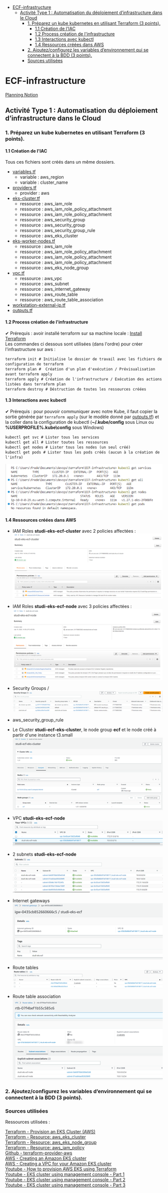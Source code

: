 
- [ECF-infrastructure](#ecf-infrastructure)
  - [Activité Type 1 : Automatisation du déploiement d’infrastructure dans le Cloud](#activité-type-1--automatisation-du-déploiement-dinfrastructure-dans-le-cloud)
    - [1. Préparez un kube kubernetes en utilisant Terraform (3 points).](#1-préparez-un-kube-kubernetes-en-utilisant-terraform-3-points)
      - [1.1 Création de l'IAC](#11-création-de-liac)
      - [1.2 Process création de l'infrastructure](#12-process-création-de-linfrastructure)
      - [1.3 Interactions avec kubectl](#13-interactions-avec-kubectl)
      - [1.4 Ressources créées dans AWS](#14-ressources-créées-dans-aws)
    - [2. Ajoutez/configurez les variables d’environnement qui se connectent à la BDD (3 points).](#2-ajoutezconfigurez-les-variables-denvironnement-qui-se-connectent-à-la-bdd-3-points)
    - [Sources utilisées](#sources-utilisées)

# ECF-infrastructure  

[Planning Notion](https://mirror-paw-f24.notion.site/f2fa7cecae5a4cd4a1792bf963ec744a?v=b71bd3754f5541c1a7c1a23cbb2f1ca9)  

## Activité Type 1 : Automatisation du déploiement d’infrastructure dans le Cloud  

### 1. Préparez un kube kubernetes en utilisant Terraform (3 points).  

#### 1.1 Création de l'IAC

Tous ces fichiers sont créés dans un même dossiers.  

- [variables.tf](variables.tf)  
  - variable : aws_region
  - variable : cluster_name
- [providers.tf](providers.tf)  
  - provider : aws
- [eks-cluster.tf](eks-cluster.tf)  
  - ressource : aws_iam_role
  - ressource : aws_iam_role_policy_attachment
  - ressource : aws_iam_role_policy_attachment
  - ressource : aws_security_group
  - ressource : aws_security_group
  - ressource : aws_security_group_rule
  - ressource : aws_eks_cluster
- [eks-worker-nodes.tf](eks-worker-nodes.tf)  
  - ressource : aws_iam_role
  - ressource : aws_iam_role_policy_attachment
  - ressource : aws_iam_role_policy_attachment
  - ressource : aws_iam_role_policy_attachment
  - ressource : aws_eks_node_group
- [vpc.tf](vpc.tf)  
  - ressource : aws_vpc
  - ressource : aws_subnet
  - ressource : aws_internet_gateway
  - ressource : aws_route_table
  - ressource : aws_route_table_association
- [workstation-external-ip.tf](workstation-external-ip.tf)  
- [outputs.tf](outputs.tf)  

#### 1.2 Process création de l'infrastructure

✔ Prérequis : avoir installé terraform sur sa machine locale : [Install Terraform](https://developer.hashicorp.com/terraform/downloads)  
Les commandes ci dessous sont utilisées (dans l'ordre) pour créer l'infrastructure sur aws :  
```
terraform init # Initialise le dossier de travail avec les fichiers de configuration de terraform
terraform plan #  Création d'un plan d'exécution / Prévisualisation avant terraform apply
terraform apply # Création de l'infrastructure / Exécution des actions listées dans terraform plan
terraform destroy # Déstruction de toutes les ressources créées
```

#### 1.3 Interactions avec kubectl

✔ Prérequis : pour pouvoir communiquer avec notre Kube, il faut copier la sortie générée par `terraform apply` (sur le modèle donné par [outputs.tf](outputs.tf)) et la coller dans la configuration de kubectl (**~/.kube/config** sous Linux ou **%USERPROFILE%\.kube\config** sous Windows)

```
kubectl get svc # Lister tous les services
kubectl get all # Lister toutes les ressources
kubectl get nodes # Lister tous les nodes (un seul créé)
kubectl get pods # Lister tous les pods créés (aucun à la création de l'infra)
```
![](img/image.png)  

#### 1.4 Ressources créées dans AWS
- IAM Roles **studi-eks-ecf-cluster** avec 2 policies affectées :  
  ![studi-eks-ecf-cluster](img/image-1.png)  
- IAM Roles **studi-eks-ecf-node** avec 3 policies affectées :  
  ![studi-eks-ecf-node](img/image-2.png)  

- Security Groups / 
  ![](img/image-9.png)  
- aws_security_group_rule  

- Le Cluster **studi-ecf-eks-cluster**, le node group **ecf** et le node créé à partir d'une instance t3.small
![cluster, node groupe et node](img/image-8.png)

- VPC **studi-eks-ecf-node**
 ![studi-eks-ecf-node](img/image-3.png)  

- 2 subnets **studi-eks-ecf-node**  
![studi-eks-ecf-node](img/image-4.png)  

 - Internet gateways
  ![Alt text](img/image-7.png)  

- Route tables 
  ![Alt text](img/image-5.png)  

 - Route table association  
  ![Alt text](img/image-6.png)  



### 2. Ajoutez/configurez les variables d’environnement qui se connectent à la BDD (3 points).  

### Sources utilisées
Ressources utilisées :

[Terraform - Provision an EKS Cluster (AWS)](https://developer.hashicorp.com/terraform/tutorials/kubernetes/eks)  
[Terraform - Resource: aws_eks_cluster](https://registry.terraform.io/providers/hashicorp/aws/latest/docs/resources/eks_cluster)  
[Terraform - Resource: aws_eks_node_group](https://registry.terraform.io/providers/hashicorp/aws/latest/docs/resources/eks_node_group)  
[Terraform - Resource: aws_iam_policy](https://registry.terraform.io/providers/hashicorp/aws/latest/docs/resources/iam_policy)  
[Github - terraform-provider-aws](https://github.com/hashicorp/terraform-provider-aws)  
[AWS - Creating an Amazon EKS cluster](https://docs.aws.amazon.com/eks/latest/userguide/create-cluster.html)  
[AWS - Creating a VPC for your Amazon EKS cluster](https://docs.aws.amazon.com/eks/latest/userguide/creating-a-vpc.html)  
[Youtube - How to provision AWS EKS using Terraform](https://www.youtube.com/watch?v=KsvfV5iuWqM)  
[Youtube - EKS cluster using management console - Part 1](https://www.youtube.com/watch?v=kDTr3IJfawY)  
[Youtube - EKS cluster using management console - Part 2](https://www.youtube.com/watch?v=IHdWJhMGdXA)  
[Youtube - EKS cluster using management console - Part 3](https://www.youtube.com/watch?v=0amRQQnwwAk)  
 
